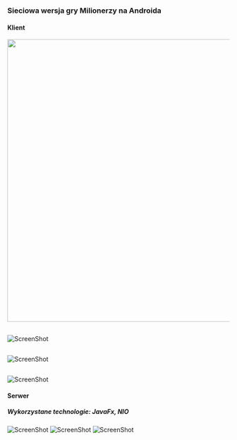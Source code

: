 ### Sieciowa wersja gry Milionerzy na Androida
#### Klient
<img src="https://raw.github.com/michalmisiewicz/Quizer/master/screenshots/game1.png" width="640">

##
![ScreenShot](https://raw.github.com/michalmisiewicz/Quizer/master/screenshots/game2.png)
##
![ScreenShot](https://raw.github.com/michalmisiewicz/Quizer/master/screenshots/game_room.png)
##
![ScreenShot](https://raw.github.com/michalmisiewicz/Quizer/master/screenshots/invite.png)
#### Serwer
##### Wykorzystane technologie: JavaFx, NIO
![ScreenShot](https://raw.github.com/michalmisiewicz/Quizer/master/screenshots/server1.PNG)
![ScreenShot](https://raw.github.com/michalmisiewicz/Quizer/master/screenshots/server2.PNG)
![ScreenShot](https://raw.github.com/michalmisiewicz/Quizer/master/screenshots/screen1.PNG)
